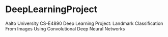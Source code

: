 # DeepLearningProject

Aalto University CS-E4890 Deep Learning Project: 
Landmark Classification From Images Using Convolutional Deep Neural Networks

